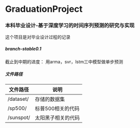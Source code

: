 # GraduationProject
### 本科毕业设计-基于深度学习的时间序列预测的研究与实现
这个项目是对毕业设计过程的记录

##### branch-stable0.1
截止到中期的进度：
用arma，svr，lstm三中模型做单步预测

##### 文件路径
|文件路径|说明| 
|----|----|
|/dataset/ | 存储的数据集 |
|/sp500/ | 标普500相关的代码 | 
|/sunspot/ | 太阳黑子相关的代码 |
